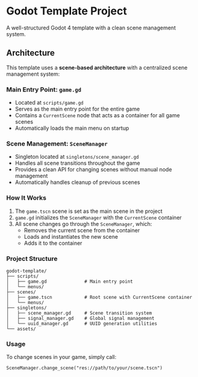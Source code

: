 # Godot Template Project

A well-structured Godot 4 template with a clean scene management system.

## Architecture

This template uses a **scene-based architecture** with a centralized scene management system:

### Main Entry Point: `game.gd`
- Located at `scripts/game.gd`
- Serves as the main entry point for the entire game
- Contains a `CurrentScene` node that acts as a container for all game scenes
- Automatically loads the main menu on startup

### Scene Management: `SceneManager`
- Singleton located at `singletons/scene_manager.gd`
- Handles all scene transitions throughout the game
- Provides a clean API for changing scenes without manual node management
- Automatically handles cleanup of previous scenes

### How It Works
1. The `game.tscn` scene is set as the main scene in the project
2. `game.gd` initializes the `SceneManager` with the `CurrentScene` container
3. All scene changes go through the `SceneManager`, which:
   - Removes the current scene from the container
   - Loads and instantiates the new scene
   - Adds it to the container

### Project Structure
```
godot-template/
├── scripts/
│   ├── game.gd              # Main entry point
│   └── menus/
├── scenes/
│   ├── game.tscn            # Root scene with CurrentScene container
│   └── menus/
├── singletons/
│   ├── scene_manager.gd     # Scene transition system
│   ├── signal_manager.gd    # Global signal management
│   └── uuid_manager.gd      # UUID generation utilities
└── assets/
```

### Usage
To change scenes in your game, simply call:
```gdscript
SceneManager.change_scene("res://path/to/your/scene.tscn")
```

